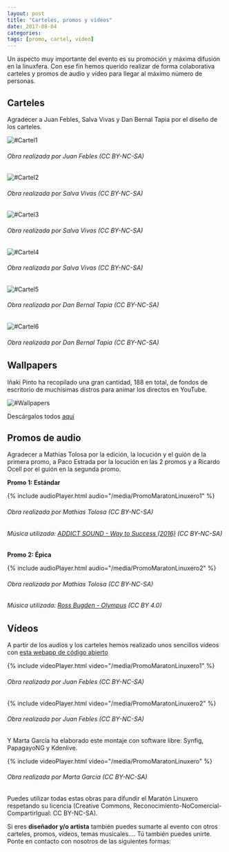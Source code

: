```yaml
---
layout: post
title: "Carteles, promos y vídeos"
date: 2017-08-04
categories:
tags: [promo, cartel, vídeo]
---
```

Un aspecto muy importante del evento es su promoción y máxima difusión en la linuxfera. Con ese fin hemos querido realizar de forma colaborativa carteles y promos de audio y vídeo para llegar al máximo número de personas.

Carteles
--------
Agradecer a Juan Febles, Salva Vivas y Dan Bernal Tapia por el diseño de los carteles.

![#Cartel1](/media/CartelMaratonLinuxero.png)
###### Obra realizada por Juan Febles (CC BY-NC-SA)

![#Cartel2](/media/CartelMaratonLinuxero2.png)
###### Obra realizada por Salva Vivas (CC BY-NC-SA)

![#Cartel3](/media/CartelMaratonLinuxero3.png)
###### Obra realizada por Salva Vivas (CC BY-NC-SA)

![#Cartel4](/media/CartelMaratonLinuxero4.png)
###### Obra realizada por Salva Vivas (CC BY-NC-SA)

![#Cartel5](/media/CartelMaratonLinuxero5.png)
###### Obra realizada por Dan Bernal Tapia (CC BY-NC-SA)

![#Cartel6](/media/carteldirectosmaratonlinuxero.png)
###### Obra realizada por Dan Bernal Tapia (CC BY-NC-SA)

Wallpapers
----------
Iñaki Pinto ha recopilado una gran cantidad, 188 en total, de fondos de escritorio de muchísimas distros para animar los directos en YouTube.

![#Wallpapers](/media/wallpapers.png)

Descárgalos todos [aquí](https://archive.org/download/WallpaperDistros/Wallpaper_distros.zip)

Promos de audio
---------------
Agradecer a Mathias Tolosa por la edición, la locución y el guión de la primera promo, a Paco Estrada por la locución en las 2 promos y a Ricardo Ocell por el guión en la segunda promo.

**Promo 1: Estándar**

{% include audioPlayer.html audio="/media/PromoMaratonLinuxero1" %}
###### Obra realizada por Mathias Tolosa (CC BY-NC-SA)

###### Música utilizada: [ADDICT SOUND - Way to Success (2016)](https://www.jamendo.com/track/1334807/way-to-success) (CC BY-NC-SA)

**Promo 2: Épica**

{% include audioPlayer.html audio="/media/PromoMaratonLinuxero2" %}
###### Obra realizada por Mathias Tolosa (CC BY-NC-SA)

###### Música utilizada: [Ross Bugden - Olympus](https://www.youtube.com/watch?v=BnmglWHoVrk) (CC BY 4.0)

Vídeos
------
A partir de los audios y los carteles hemos realizado unos sencillos vídeos con [esta webapp de código abierto](https://audiogram.sparemin.com/audiogram/)

{% include videoPlayer.html video="/media/PromoMaratonLinuxero1" %}
###### Obra realizada por Juan Febles (CC BY-NC-SA)

{% include videoPlayer.html video="/media/PromoMaratonLinuxero2" %}
###### Obra realizada por Juan Febles (CC BY-NC-SA)

Y Marta García ha elaborado este montaje con software libre: Synfig, PapagayoNG y Kdenlive.

{% include videoPlayer.html video="/media/PromoMaratonLinuxero" %}
###### Obra realizada por Marta García (CC BY-NC-SA)

Puedes utilizar todas estas obras para difundir el Maratón Linuxero respetando su licencia (Creative Commons, Reconocimiento-NoComercial-CompartirIgual: CC BY-NC-SA).

Si eres **diseñador y/o artista** también puedes sumarte al evento con otros carteles, promos, vídeos, temas musicales.... Tú también puedes unirte. Ponte en contacto con nosotros de las siguientes formas:
